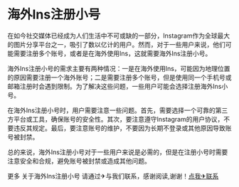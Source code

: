 # 海外Ins注册小号

在如今社交媒体已经成为人们生活中不可或缺的一部分，Instagram作为全球最大的图片分享平台之一，吸引了数以亿计的用户。然而，对于一些用户来说，他们可能需要注册多个账号，或者是在海外使用Ins，这就需要海外Ins注册小号。

海外Ins注册小号的需求主要有两种情况：一是在海外使用Ins，可能因为地理位置的原因需要注册一个海外账号；二是需要注册多个账号，但是使用同一个手机号或邮箱注册时会遇到限制。为了解决这些问题，一些用户可能会选择注册海外Ins小号。

在海外Ins注册小号时，用户需要注意一些问题。首先，需要选择一个可靠的第三方平台或工具，确保账号的安全性。其次，要注意遵守Instagram的用户协议，不要违反其规定。最后，要注意账号的维护，不要因为长期不登录或其他原因导致账号被封禁。

总的来说，海外Ins注册小号对于一些用户来说是必需的，但是在注册小号时需要注意安全和合规，避免账号被封禁或造成其他问题。

更多 关于海外Ins注册小号 请通过✈与我们联系，感谢阅读,谢谢！[点我✈联系](https://lm.k02.cc)